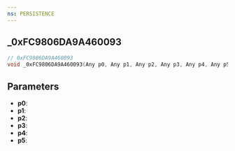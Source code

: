 ```yaml
---
ns: PERSISTENCE
---
```

## _0xFC9806DA9A460093

```c
// 0xFC9806DA9A460093
void _0xFC9806DA9A460093(Any p0, Any p1, Any p2, Any p3, Any p4, Any p5);
```

## Parameters
* **p0**:
* **p1**:
* **p2**:
* **p3**:
* **p4**:
* **p5**:
